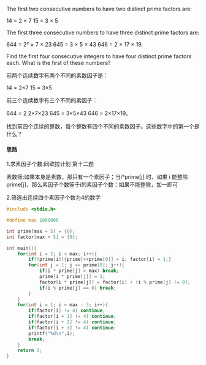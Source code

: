 The first two consecutive numbers to have two distinct prime factors are:

14 = 2 × 7
15 = 3 × 5

The first three consecutive numbers to have three distinct prime factors are:

644 = 2² × 7 × 23
645 = 3 × 5 × 43
646 = 2 × 17 × 19.

Find the first four consecutive integers to have four distinct prime factors each. What is the first of these numbers?

前两个连续数字有两个不同的素数因子是：

14 = 2×7 
15 = 3×5

前三个连续数字有三个不同的素因子：

644 = 2 2×7×23 
645 = 3×5×43 
646 = 2×17×19。

找到前四个连续的整数，每个整数有四个不同的素数因子。这些数字中的第一个是什么？

#### 思路

1.求素因子个数:同欧拉计划 第十二题

素数筛:如果本身是素数，那只有一个素因子；当i*prime[j] 时，如果 i 能整除prime[j]，那么素因子个数等于i的素因子个数；如果不能整除，加一即可

2.筛选出连续四个素因子个数为4的数字

```c
#include <stdio.h>

#define max 1000000

int prime[max + 5] = {0};
int factor[max + 5] = {0};

int main(){
	for(int i = 2; i < max; i++){
		if(!prime[i]){prime[++prime[0]] = i; factor[i] = 1;}
		for(int j = 1; j <= prime[0]; j++){
			if(i * prime[j] > max) break;
			prime[i * prime[j]] = 1;
			factor[i * prime[j]] = factor[i] + (i % prime[j] != 0);
			if(i % prime[j] == 0) break;
		}
	}
	for(int i = 1; i < max - 3; i++){
		if(factor[i] != 4) continue;
		if(factor[i + 1] != 4) continue;
		if(factor[i + 2] != 4) continue;
		if(factor[i + 3] != 4) continue;
		printf("%d\n",i);
		break;
	}
	return 0;
}
```

